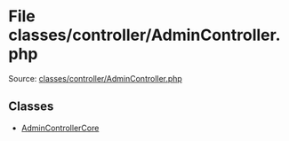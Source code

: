 File classes/controller/AdminController.php
=========

Source: [classes/controller/AdminController.php](https://github.com/PrestaShop/PrestaShop/blob/1.5.0.9/classes/controller/AdminController.php)


Classes
-------

* [AdminControllerCore](class.AdminControllerCore.md)


